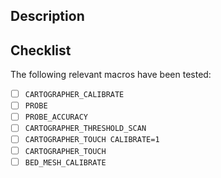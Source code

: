 ## Description

<!--What does this PR do? Link relevant issues. What value does it bring?-->

## Checklist

The following relevant macros have been tested:

- [ ] `CARTOGRAPHER_CALIBRATE`
- [ ] `PROBE`
- [ ] `PROBE_ACCURACY`
- [ ] `CARTOGRAPHER_THRESHOLD_SCAN`
- [ ] `CARTOGRAPHER_TOUCH CALIBRATE=1`
- [ ] `CARTOGRAPHER_TOUCH`
- [ ] `BED_MESH_CALIBRATE`
